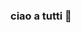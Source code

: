 ### ciao a tutti 👋

<!--
**Webbilizard/Webbilizard** is a ✨ _special_ ✨ repository because its `README.md` (this file) appears on your GitHub profile.

Here are some ideas to get you started:

🔭 Attualmente sto lavorando su...
🌱 Sto imparando...
👯 Sono interessato a collaborare su...
🤔 Sto cercando aiuto con...
💬 Chiedimi qualcosa su...
📫 Come contattarmi:...
😄 Pronomi:...
⚡ Curiosità:...

-->
